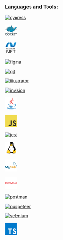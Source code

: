<h3 align="left">Languages and Tools:</h3>
<p align="left"> <a href="https://www.cypress.io" target="_blank" rel="noreferrer">

  <img src="https://raw.githubusercontent.com/simple-icons/simple-icons/6e46ec1fc23b60c8fd0d2f2ff46db82e16dbd75f/icons/cypress.svg" alt="cypress" width="40" height="40"/> </a>
  
  <a href="https://www.docker.com/" target="_blank" rel="noreferrer"> 

  <img src="https://raw.githubusercontent.com/devicons/devicon/master/icons/docker/docker-original-wordmark.svg" alt="docker" width="40" height="40"/> </a> <a href="https://dotnet.microsoft.com/" target="_blank" rel="noreferrer"> 

  <img src="https://raw.githubusercontent.com/devicons/devicon/master/icons/dot-net/dot-net-original-wordmark.svg" alt="dotnet" width="40" height="40"/> </a> 

  <a href="https://www.figma.com/" target="_blank" rel="noreferrer">

   <img src="https://www.vectorlogo.zone/logos/figma/figma-icon.svg" alt="figma" width="40" height="40"/> </a> 
   
  <a href="https://git-scm.com/" target="_blank" rel="noreferrer">

   <img src="https://www.vectorlogo.zone/logos/git-scm/git-scm-icon.svg" alt="git" width="40" height="40"/> </a> 

  <a href="https://www.adobe.com/in/products/illustrator.html" target="_blank" rel="noreferrer">

  <img src="https://www.vectorlogo.zone/logos/adobe_illustrator/adobe_illustrator-icon.svg" alt="illustrator" width="40" height="40"/> </a>
    
  <a href="https://www.invisionapp.com/" target="_blank" rel="noreferrer"> 

  <img src="https://www.vectorlogo.zone/logos/invisionapp/invisionapp-icon.svg" alt="invision" width="40" height="40"/> </a> 

  <a href="https://www.java.com" target="_blank" rel="noreferrer">

  <img src="https://raw.githubusercontent.com/devicons/devicon/master/icons/java/java-original.svg" alt="java" width="40" height="40"/>

  </a> <a href="https://developer.mozilla.org/en-US/docs/Web/JavaScript" target="_blank" rel="noreferrer">

   <img src="https://raw.githubusercontent.com/devicons/devicon/master/icons/javascript/javascript-original.svg" alt="javascript" width="40" height="40"/> </a> <a href="https://jestjs.io" target="_blank" rel="noreferrer"> 

   <img src="https://www.vectorlogo.zone/logos/jestjsio/jestjsio-icon.svg" alt="jest" width="40" height="40"/> </a> <a href="https://www.linux.org/" target="_blank" rel="noreferrer">

   <img src="https://raw.githubusercontent.com/devicons/devicon/master/icons/linux/linux-original.svg" alt="linux" width="40" height="40"/> </a> <a href="https://www.mysql.com/" target="_blank" rel="noreferrer">

  <img src="https://raw.githubusercontent.com/devicons/devicon/master/icons/mysql/mysql-original-wordmark.svg" alt="mysql" width="40" height="40"/> </a> 

  <a href="https://www.oracle.com/" target="_blank" rel="noreferrer">
    
  <img src="https://raw.githubusercontent.com/devicons/devicon/master/icons/oracle/oracle-original.svg" alt="oracle" width="40" height="40"/> </a>

  <a href="https://postman.com" target="_blank" rel="noreferrer">

<img src="https://www.vectorlogo.zone/logos/getpostman/getpostman-icon.svg" alt="postman" width="40" height="40"/> </a> 

  <a href="https://github.com/puppeteer/puppeteer" target="_blank" rel="noreferrer"> 
    
  <img src="https://www.vectorlogo.zone/logos/pptrdev/pptrdev-official.svg" alt="puppeteer" width="40" height="40"/> </a>

  <a href="https://www.selenium.dev" target="_blank" rel="noreferrer">
    
  <img src="https://raw.githubusercontent.com/detain/svg-logos/780f25886640cef088af994181646db2f6b1a3f8/svg/selenium-logo.svg" alt="selenium" width="40" height="40"/> </a> 

  <a href="https://www.typescriptlang.org/" target="_blank" rel="noreferrer">
    
   <img src="https://raw.githubusercontent.com/devicons/devicon/master/icons/typescript/typescript-original.svg" alt="typescript" width="40" height="40"/> </a> </p>
